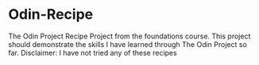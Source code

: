 # Odin-Recipe
The Odin Project Recipe Project from the foundations course.
This project should demonstrate the skills I have learned through The Odin Project so far.
Disclaimer: I have not tried any of these recipes